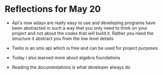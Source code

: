 # Reflections for May 20

* Api's now adays are really easy to use and developing programs have been abstracted in such a way that you only need to think on your project and not about the codes that will build it. Rather you need the structure it abstract you from the low level details

* Twilio is an sms api which is free and can be used for project purposes

* Today i also learned more about algebra foundations

* Reading the documentations is what developer always do
